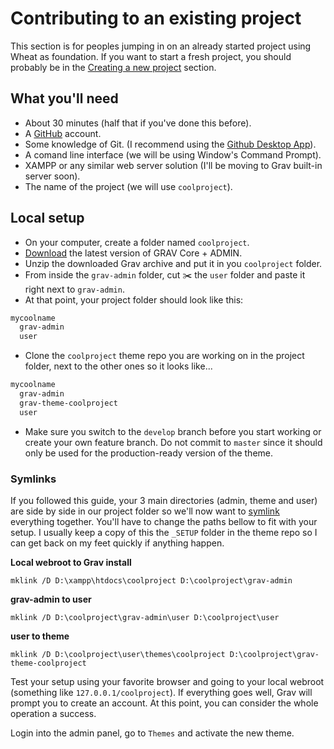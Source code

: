 # Contributing to an existing project

This section is for peoples jumping in on an already started project using Wheat as foundation. If you want to start a fresh project, you should probably be in the [Creating a new project](https://github.com/hotdoy/grav-theme-wheat/blob/master/docs/00-creating-a-new-project.md) section.

## What you'll need

- About 30 minutes (half that if you've done this before).
- A [GitHub](https://github.com/) account.
- Some knowledge of Git. (I recommend using the [Github Desktop App](https://desktop.github.com/)).
- A comand line interface (we will be using Window's Command Prompt).
- XAMPP or any similar web server solution (I'll be moving to Grav built-in server soon).
- The name of the project (we will use `coolproject`).

## Local setup

- On your computer, create a folder named `coolproject`.
- [Download](https://getgrav.org/downloads) the latest version of GRAV Core + ADMIN.
- Unzip the downloaded Grav archive and put it in you `coolproject` folder.
- From inside the `grav-admin` folder, cut ✂️ the `user` folder and paste it right next to `grav-admin`.
- At that point, your project folder should look like this:

```bash
mycoolname
  grav-admin
  user
```

- Clone the `coolproject` theme repo you are working on in the project folder, next to the other ones so it looks like...

```bash
mycoolname
  grav-admin
  grav-theme-coolproject
  user
```

- Make sure you switch to the `develop` branch before you start working or create your own feature branch. Do not commit to `master` since it should only be used for the production-ready version of the theme.

### Symlinks

If you followed this guide, your 3 main directories (admin, theme and user) are side by side in our project folder so we'll now want to [symlink](https://en.wikipedia.org/wiki/Symbolic_link#:~:text=In%20computing%2C%20a%20symbolic%20link,and%20that%20affects%20pathname%20resolution.) everything together. You'll have to change the paths bellow to fit with your setup. I usually keep a copy of this the `_SETUP` folder in the theme repo so I can get back on my feet quickly if anything happen.

**Local webroot to Grav install**

`mklink /D D:\xampp\htdocs\coolproject D:\coolproject\grav-admin`

**grav-admin to user**

`mklink /D D:\coolproject\grav-admin\user D:\coolproject\user`

**user to theme**

`mklink /D D:\coolproject\user\themes\coolproject D:\coolproject\grav-theme-coolproject`

Test your setup using your favorite browser and going to your local webroot (something like `127.0.0.1/coolproject`).
If everything goes well, Grav will prompt you to create an account. At this point, you can consider the whole operation a success.

Login into the admin panel, go to `Themes` and activate the new theme.
